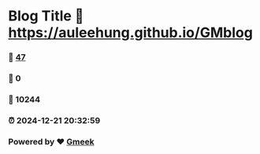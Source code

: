 # Blog Title :link: https://auleehung.github.io/GMblog 
### :page_facing_up: [47](https://auleehung.github.io/GMblog/tag.html) 
### :speech_balloon: 0 
### :hibiscus: 10244 
### :alarm_clock: 2024-12-21 20:32:59 
### Powered by :heart: [Gmeek](https://github.com/Meekdai/Gmeek)
